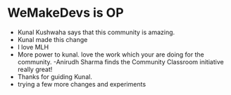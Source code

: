 # WeMakeDevs is OP

- Kunal Kushwaha says that this community is amazing.
- Kunal made this change
- I love MLH
- More power to kunal. love the work which your are doing for the community.
-Anirudh Sharma finds the Community Classroom initiative really great!
- Thanks for guiding Kunal.
- trying a few more changes and experiments
